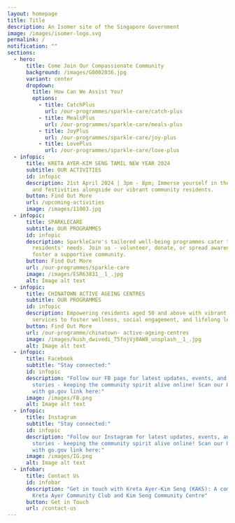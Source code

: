 ```yaml
---
layout: homepage
title: Title
description: An Isomer site of the Singapore Government
image: /images/isomer-logo.svg
permalink: /
notification: ""
sections:
  - hero:
      title: Come Join Our Compassionate Community
      background: /images/G0002036.jpg
      variant: center
      dropdown:
        title: How Can We Assist You?
        options:
          - title: CatchPlus
            url: /our-programmes/sparkle-care/catch-plus
          - title: MealsPlus
            url: /our-programmes/sparkle-care/meals-plus
          - title: JoyPlus
            url: /our-programmes/sparkle-care/joy-plus
          - title: LovePlus
            url: /our-programmes/sparkle-care/love-plus
  - infopic:
      title: KRETA AYER-KIM SENG TAMIL NEW YEAR 2024
      subtitle: OUR ACTIVITIES
      id: infopic
      description: 21st April 2024 | 3pm - 8pm; Immerse yourself in the rich culture
        and festivities alongside our vibrant community residents.
      button: Find Out More
      url: /upcoming-activities
      image: /images/11003.jpg
  - infopic:
      title: SPARKLECARE
      subtitle: OUR PROGRAMMES
      id: infopic
      description: SparkleCare's tailored well-being programmes cater to our
        residents' needs. Join us - volunteer, donate, or spread awareness - to
        foster a supportive community.
      button: Find Out More
      url: /our-programmes/sparkle-care
      image: /images/ESR63831__1_.jpg
      alt: Image alt text
  - infopic:
      title: CHINATOWN ACTIVE AGEING CENTRES
      subtitle: OUR PROGRAMMES
      id: infopic
      description: Empowering residents aged 50 and above with vibrant programmes and
        services to foster wellness, social engagement, and lifelong learning.
      button: Find Out More
      url: /our-programme/chinatown- active-ageing-centres
      image: /images/kush_dwivedi_T5fnjVj0AW8_unsplash__1_.jpg
      alt: Image alt text
  - infopic:
      title: Facebook
      subtitle: "Stay connected:"
      id: infopic
      description: "Follow our FB page for latest updates, events, and heartwarming
        stories - keeping the community spirit alive online! Scan our QR code
        with go.gov link here:"
      image: /images/FB.png
      alt: Image alt text
  - infopic:
      title: Instagram
      subtitle: "Stay connected:"
      id: infopic
      description: "Follow our Instagram for latest updates, events, and heartwarming
        stories - keeping the community spirit alive online! Scan our QR code
        with go.gov link here:"
      image: /images/IG.png
      alt: Image alt text
  - infobar:
      title: Contact Us
      id: infobar
      description: "Get in touch with Kreta Ayer-Kim Seng (KAKS): A combination of
        Kreta Ayer Community Club and Kim Seng Community Centre"
      button: Get in Touch
      url: /contact-us
---
```


